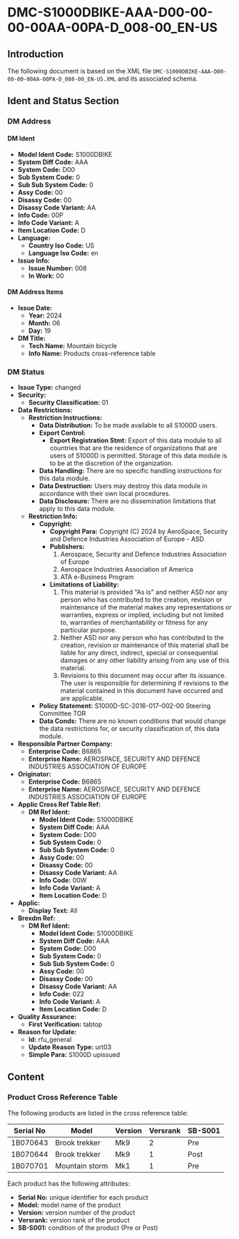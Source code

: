 # DMC-S1000DBIKE-AAA-D00-00-00-00AA-00PA-D_008-00_EN-US
## Introduction
The following document is based on the XML file `DMC-S1000DBIKE-AAA-D00-00-00-00AA-00PA-D_008-00_EN-US.XML` and its associated schema.

## Ident and Status Section
### DM Address
#### DM Ident
* **Model Ident Code:** S1000DBIKE
* **System Diff Code:** AAA
* **System Code:** D00
* **Sub System Code:** 0
* **Sub Sub System Code:** 0
* **Assy Code:** 00
* **Disassy Code:** 00
* **Disassy Code Variant:** AA
* **Info Code:** 00P
* **Info Code Variant:** A
* **Item Location Code:** D
* **Language:**
	+ **Country Iso Code:** US
	+ **Language Iso Code:** en
* **Issue Info:**
	+ **Issue Number:** 008
	+ **In Work:** 00

#### DM Address Items
* **Issue Date:**
	+ **Year:** 2024
	+ **Month:** 06
	+ **Day:** 19
* **DM Title:**
	+ **Tech Name:** Mountain bicycle
	+ **Info Name:** Products cross-reference table

### DM Status
* **Issue Type:** changed
* **Security:**
	+ **Security Classification:** 01
* **Data Restrictions:**
	+ **Restriction Instructions:**
		- **Data Distribution:** To be made available to all S1000D users.
		- **Export Control:**
			- **Export Registration Stmt:** Export of this data module to all countries that are the residence of organizations that are users of S1000D is permitted. Storage of this data module is to be at the discretion of the organization.
		- **Data Handling:** There are no specific handling instructions for this data module.
		- **Data Destruction:** Users may destroy this data module in accordance with their own local procedures.
		- **Data Disclosure:** There are no dissemination limitations that apply to this data module.
	+ **Restriction Info:**
		- **Copyright:**
			- **Copyright Para:** Copyright (C) 2024 by AeroSpace, Security and Defence Industries Association of Europe - ASD
			- **Publishers:**
				1. Aerospace, Security and Defence Industries Association of Europe
				2. Aerospace Industries Association of America
				3. ATA e-Business Program
			- **Limitations of Liability:**
				1. This material is provided "As is" and neither ASD nor any person who has contributed to the creation, revision or maintenance of the material makes any representations or warranties, express or implied, including but not limited to, warranties of merchantability or fitness for any particular purpose.
				2. Neither ASD nor any person who has contributed to the creation, revision or maintenance of this material shall be liable for any direct, indirect, special or consequential damages or any other liability arising from any use of this material.
				3. Revisions to this document may occur after its issuance. The user is responsible for determining if revisions to the material contained in this document have occurred and are applicable.
		- **Policy Statement:** S1000D-SC-2016-017-002-00 Steering Committee TOR
		- **Data Conds:** There are no known conditions that would change the data restrictions for, or security classification of, this data module.
* **Responsible Partner Company:**
	+ **Enterprise Code:** B6865
	+ **Enterprise Name:** AEROSPACE, SECURITY AND DEFENCE INDUSTRIES ASSOCIATION OF EUROPE
* **Originator:**
	+ **Enterprise Code:** B6865
	+ **Enterprise Name:** AEROSPACE, SECURITY AND DEFENCE INDUSTRIES ASSOCIATION OF EUROPE
* **Applic Cross Ref Table Ref:**
	+ **DM Ref Ident:**
		- **Model Ident Code:** S1000DBIKE
		- **System Diff Code:** AAA
		- **System Code:** D00
		- **Sub System Code:** 0
		- **Sub Sub System Code:** 0
		- **Assy Code:** 00
		- **Disassy Code:** 00
		- **Disassy Code Variant:** AA
		- **Info Code:** 00W
		- **Info Code Variant:** A
		- **Item Location Code:** D
* **Applic:**
	+ **Display Text:** All
* **Brexdm Ref:**
	+ **DM Ref Ident:**
		- **Model Ident Code:** S1000DBIKE
		- **System Diff Code:** AAA
		- **System Code:** D00
		- **Sub System Code:** 0
		- **Sub Sub System Code:** 0
		- **Assy Code:** 00
		- **Disassy Code:** 00
		- **Disassy Code Variant:** AA
		- **Info Code:** 022
		- **Info Code Variant:** A
		- **Item Location Code:** D
* **Quality Assurance:**
	+ **First Verification:** tabtop
* **Reason for Update:**
	+ **Id:** rfu_general
	+ **Update Reason Type:** urt03
	+ **Simple Para:** S1000D upissued

## Content
### Product Cross Reference Table
The following products are listed in the cross reference table:

| Serial No | Model | Version | Versrank | SB-S001 |
| --- | --- | --- | --- | --- |
| 1B070643 | Brook trekker | Mk9 | 2 | Pre |
| 1B070644 | Brook trekker | Mk9 | 1 | Post |
| 1B070701 | Mountain storm | Mk1 | 1 | Pre |

Each product has the following attributes:

* **Serial No:** unique identifier for each product
* **Model:** model name of the product
* **Version:** version number of the product
* **Versrank:** version rank of the product
* **SB-S001:** condition of the product (Pre or Post)
